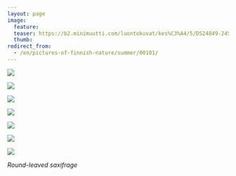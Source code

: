 ```yaml
---
layout: page
image:
  feature:
  teaser: https://b2.minimuutti.com/luontokuvat/kes%C3%A4/5/DS24849-245px (2).jpg
  thumb:
redirect_from:
  - /en/pictures-of-finnish-nature/summer/00101/
---
```


![](https://b2.minimuutti.com/luontokuvat/kes%C3%A4/5/DS24850-800px.jpg)

![](https://b2.minimuutti.com/luontokuvat/kes%C3%A4/5/DS24849-800px.jpg)

![](https://b2.minimuutti.com/luontokuvat/kes%C3%A4/5/DS24865-800px.jpg)

![](https://b2.minimuutti.com/luontokuvat/kes%C3%A4/6/DS25246-800px.jpg)

![](https://b2.minimuutti.com/luontokuvat/kes%C3%A4/6/DS25281-800px.jpg)

![](https://b2.minimuutti.com/luontokuvat/kes%C3%A4/6/DS25289-800px.jpg)

![](https://b2.minimuutti.com/luontokuvat/kes%C3%A4/6/DS25290-800px.jpg)

*Round-leaved saxifrage*
